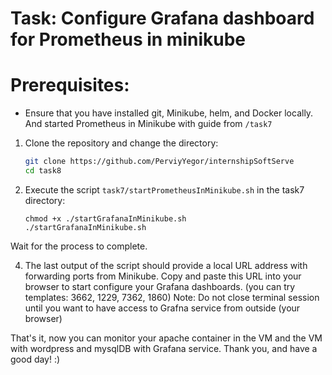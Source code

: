 # Task: Configure Grafana dashboard for Prometheus in minikube
# Prerequisites:
 - Ensure that you have installed git, Minikube, helm, and Docker locally. And started Prometheus in Minikube with guide from `/task7`

1. Clone the repository and change the directory:
   ```bash
   git clone https://github.com/PerviyYegor/internshipSoftServe
   cd task8
   ```

2. Execute the script `task7/startPrometheusInMinikube.sh` in the task7 directory:
    ```
    chmod +x ./startGrafanaInMinikube.sh
    ./startGrafanaInMinikube.sh
    ```
Wait for the process to complete.

4. The last output of the script should provide a local URL address with forwarding ports from Minikube. 
Copy and paste this URL into your browser to start configure your Grafana dashboards. (you can try templates: 3662, 1229, 7362, 1860)
Note: Do not close terminal session until you want to have access to Grafna service from outside (your browser)

That's it, now you can monitor your apache container in the VM and the VM with wordpress and mysqlDB with Grafana service. Thank you, and have a good day! :)